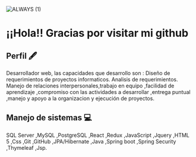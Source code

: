 ![ALWAYS  (1)](https://user-images.githubusercontent.com/84203012/127755163-785d2d5c-0ed4-45bf-8096-4f0b3ffaf7b5.png)






# ¡¡Hola!! Gracias por visitar mi github
## Perfil 🖋️
Desarrollador web, las capacidades que desarrollo son :
Diseño de requerimientos de proyectos informaticos.
Analisis de requerimientos.
Manejo de relaciones interpersonales,trabajo en equipo ,facilidad de aprendizaje ,compromiso con las actividades a desarrollar ,entrega puntual ,manejo y apoyo a la organizacion y ejecución de proyectos.
## Manejo de sistemas :computer:
SQL Server ,MySQL ,PostgreSQL ,React ,Redux ,JavaScript ,Jquery ,HTML 5 ,Css ,Git ,GitHub ,JPA/Hibernate ,Java ,Spring boot ,Spring Security ,Thymeleaf ,Jsp.

